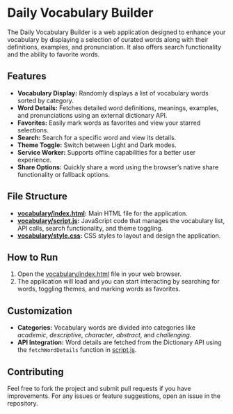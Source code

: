 # Daily Vocabulary Builder

The Daily Vocabulary Builder is a web application designed to enhance your vocabulary by displaying a selection of curated words along with their definitions, examples, and pronunciation. It also offers search functionality and the ability to favorite words.

## Features

- **Vocabulary Display:** Randomly displays a list of vocabulary words sorted by category.
- **Word Details:** Fetches detailed word definitions, meanings, examples, and pronunciations using an external dictionary API.
- **Favorites:** Easily mark words as favorites and view your starred selections.
- **Search:** Search for a specific word and view its details.
- **Theme Toggle:** Switch between Light and Dark modes.
- **Service Worker:** Supports offline capabilities for a better user experience.
- **Share Options:** Quickly share a word using the browser’s native share functionality or fallback options.

## File Structure

- **[vocabulary/index.html](vocabulary/index.html):** Main HTML file for the application.
- **[vocabulary/script.js](vocabulary/script.js):** JavaScript code that manages the vocabulary list, API calls, search functionality, and theme toggling.
- **[vocabulary/style.css](vocabulary/style.css):** CSS styles to layout and design the application.

## How to Run

1. Open the [vocabulary/index.html](vocabulary/index.html) file in your web browser.
2. The application will load and you can start interacting by searching for words, toggling themes, and marking words as favorites.

## Customization

- **Categories:** Vocabulary words are divided into categories like _academic_, _descriptive_, _character_, _abstract_, and _challenging_.
- **API Integration:** Word details are fetched from the Dictionary API using the `fetchWordDetails` function in [script.js](vocabulary/script.js).

## Contributing

Feel free to fork the project and submit pull requests if you have improvements. For any issues or feature suggestions, open an issue in the repository.

